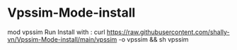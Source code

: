 # Vpssim-Mode-install
mod vpssim
Run Install with :
curl https://raw.githubusercontent.com/shally-vn/Vpssim-Mode-install/main/vpssim  -o vpssim && sh vpssim
